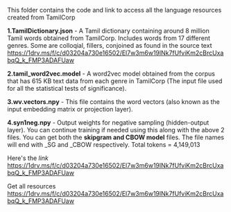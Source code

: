 This folder contains the code and link to access all the language resources created from TamilCorp

**1.TamilDictionary.json** - A Tamil dictionary containing around 8 million Tamil words obtained from TamilCorp. Includes words from 17 different genres. Some are colloqial, fillers, conjoined as found in the source text
https://1drv.ms/f/c/d03204a730e16502/El7w3m6w19lNk7fUfviKm2cBrcUxabqQ_k_FMP3ADAFUaw

**2.tamil_word2vec.model** - A word2vec model obtained from the corpus that has 615 KB text data from each genre in TamilCorp (The input file used for all the statistical tests of significance).

**3.wv.vectors.npy** - This file contains the word vectors (also known as the input embedding matrix or projection layer).

**4.syn1neg.npy** - Output weights for negative sampling (hidden-output layer). You can continue training if needed using this along with the above 2 files.
You can get both the **skipgram and CBOW model** files. The file names will end with _SG and _CBOW respectively.
Total tokens = 4,149,013

Here's the *link*
https://1drv.ms/f/c/d03204a730e16502/El7w3m6w19lNk7fUfviKm2cBrcUxabqQ_k_FMP3ADAFUaw

Get all resources
https://1drv.ms/f/c/d03204a730e16502/El7w3m6w19lNk7fUfviKm2cBrcUxabqQ_k_FMP3ADAFUaw
